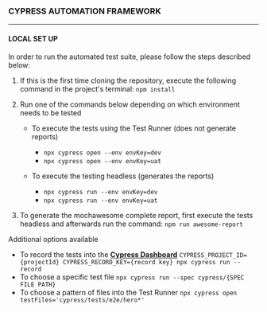### CYPRESS AUTOMATION FRAMEWORK
----------------------------------------------------------------------

#### LOCAL SET UP
In order to run the automated test suite, please follow the steps described below:

1. If this is the first time cloning the repository, execute the following command in the project's terminal: `npm install`

2. Run one of the commands below depending on which environment needs to be tested  
   - To execute the tests using the Test Runner (does not generate reports)  
     - `npx cypress open --env envKey=dev`
     - `npx cypress open --env envKey=uat`

   - To execute the testing headless (generates the reports)  
     - `npx cypress run --env envKey=dev`
     - `npx cypress run --env envKey=uat`

3. To generate the mochawesome complete report, first execute the tests headless and afterwards run the command:  `npm run awesome-report`

Additional options available
   + To record the tests into the __[Cypress Dashboard](https://dashboard.cypress.io/)__ `CYPRESS_PROJECT_ID={projectId} CYPRESS_RECORD_KEY={record key} npx cypress run --record`
   + To choose a specific test file `npx cypress run --spec cypress/{SPEC FILE PATH}`
   + To choose a pattern of files into the Test Runner `npx cypress open testFiles='cypress/tests/e2e/hero*'`